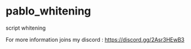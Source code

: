 # pablo_whitening
script whitening 

For more information joins my discord : https://discord.gg/2Asr3HEwB3
